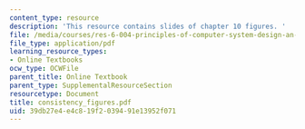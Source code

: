 ```yaml
---
content_type: resource
description: 'This resource contains slides of chapter 10 figures. '
file: /media/courses/res-6-004-principles-of-computer-system-design-an-introduction-spring-2009/39db27e4e4c819f2039491e13952f071_consistency_figures.pdf
file_type: application/pdf
learning_resource_types:
- Online Textbooks
ocw_type: OCWFile
parent_title: Online Textbook
parent_type: SupplementalResourceSection
resourcetype: Document
title: consistency_figures.pdf
uid: 39db27e4-e4c8-19f2-0394-91e13952f071
---
```

